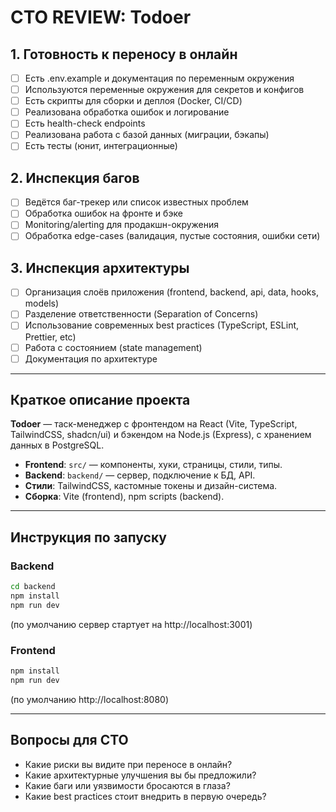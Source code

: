 # CTO REVIEW: Todoer

## 1. Готовность к переносу в онлайн
- [ ] Есть .env.example и документация по переменным окружения
- [ ] Используются переменные окружения для секретов и конфигов
- [ ] Есть скрипты для сборки и деплоя (Docker, CI/CD)
- [ ] Реализована обработка ошибок и логирование
- [ ] Есть health-check endpoints
- [ ] Реализована работа с базой данных (миграции, бэкапы)
- [ ] Есть тесты (юнит, интеграционные)

## 2. Инспекция багов
- [ ] Ведётся баг-трекер или список известных проблем
- [ ] Обработка ошибок на фронте и бэке
- [ ] Monitoring/alerting для продакшн-окружения
- [ ] Обработка edge-cases (валидация, пустые состояния, ошибки сети)

## 3. Инспекция архитектуры
- [ ] Организация слоёв приложения (frontend, backend, api, data, hooks, models)
- [ ] Разделение ответственности (Separation of Concerns)
- [ ] Использование современных best practices (TypeScript, ESLint, Prettier, etc)
- [ ] Работа с состоянием (state management)
- [ ] Документация по архитектуре

---

## Краткое описание проекта

**Todoer** — таск-менеджер с фронтендом на React (Vite, TypeScript, TailwindCSS, shadcn/ui) и бэкендом на Node.js (Express), с хранением данных в PostgreSQL.

- **Frontend**: `src/` — компоненты, хуки, страницы, стили, типы.
- **Backend**: `backend/` — сервер, подключение к БД, API.
- **Стили**: TailwindCSS, кастомные токены и дизайн-система.
- **Сборка**: Vite (frontend), npm scripts (backend).

---

## Инструкция по запуску

### Backend
```sh
cd backend
npm install
npm run dev
```
(по умолчанию сервер стартует на http://localhost:3001)

### Frontend
```sh
npm install
npm run dev
```
(по умолчанию http://localhost:8080)

---

## Вопросы для CTO

- Какие риски вы видите при переносе в онлайн?
- Какие архитектурные улучшения вы бы предложили?
- Какие баги или уязвимости бросаются в глаза?
- Какие best practices стоит внедрить в первую очередь? 